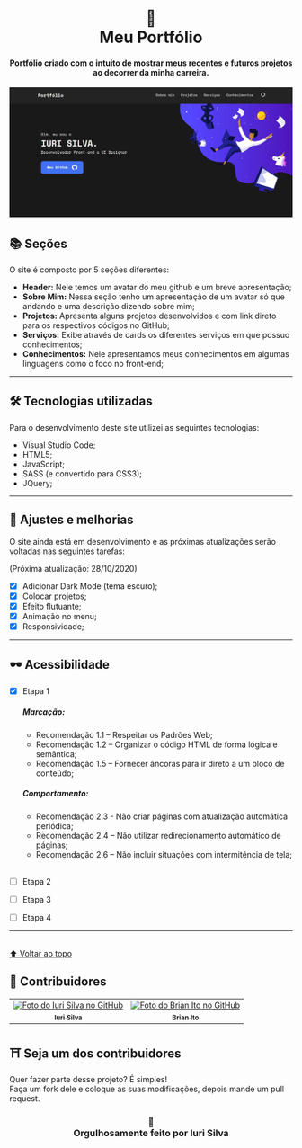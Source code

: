 <h1 align="center">
🍣<br>Meu Portfólio
</h1>

<h4 align="center">
Portfólio criado com o intuito de mostrar meus recentes e futuros projetos ao decorrer da minha carreira.
</h4>

![Resultado final do projeto](image/resultado.jpg)

## 📚 Seções
O site é composto por 5 seções diferentes:

- **Header:** Nele temos um avatar do meu github e um breve apresentação;
- **Sobre Mim:** Nessa seção tenho um apresentação de um avatar só que andando e uma descrição dizendo sobre mim;
- **Projetos:** Apresenta alguns projetos desenvolvidos e com link direto para os respectivos códigos no GitHub;
- **Serviços:** Exibe através de cards os diferentes serviços em que possuo conhecimentos;
- **Conhecimentos:** Nele apresentamos meus conhecimentos em algumas linguagens como o foco no front-end;

---

## 🛠 Tecnologias utilizadas
Para o desenvolvimento deste site utilizei as seguintes tecnologias:
- Visual Studio Code;
- HTML5;
- JavaScript;
- SASS (e convertido para CSS3);
- JQuery;

---

## 📌 Ajustes e melhorias
O site ainda está em desenvolvimento e as próximas atualizações serão voltadas nas seguintes tarefas:

(Próxima atualização: 28/10/2020)

- [x] Adicionar Dark Mode (tema escuro);
- [x] Colocar projetos;
- [x] Efeito flutuante;
- [x] Animação no menu;  
- [x] Responsividade;

---

## 🕶 Acessibilidade
- [x] Etapa 1
  ##### Marcação:
  - Recomendação 1.1 – Respeitar os Padrões Web;
  - Recomendação 1.2 – Organizar o código HTML de forma lógica e semântica;
  - Recomendação 1.5 – Fornecer âncoras para ir direto a um bloco de conteúdo;
  
  ##### Comportamento:
  - Recomendação 2.3 - Não criar páginas com atualização automática periódica;
  - Recomendação 2.4 – Não utilizar redirecionamento automático de páginas;
  - Recomendação 2.6 – Não incluir situações com intermitência de tela;<br><br>
 
- [ ] Etapa 2
- [ ] Etapa 3
- [ ] Etapa 4

---

<br>[⬆ Voltar ao topo](#-seções)<br>

## 🌈 Contribuidores<br>
<table>
  <tr>
    <td align="center">
      <a href="https://github.com/iuricode">
        <img src="https://avatars3.githubusercontent.com/u/31936044" width="100px;" alt="Foto do Iuri Silva no GitHub"/><br>
        <sub>
          <b>Iuri Silva</b>
        </sub>
      </a>
    </td>
    <td align="center">
      <a href="https://github.com/BrianIto">
        <img src="https://avatars3.githubusercontent.com/u/6891093" width="100px;" alt="Foto do Brian Ito no GitHub"/><br>
        <sub>
          <b>Brian Ito</b>
        </sub>
      </a><br>
    </td>
  </tr>
</table>

## ⛩ Seja um dos contribuidores<br>
Quer fazer parte desse projeto? É simples!<br>
Faça um fork dele e coloque as suas modificações, depois mande um pull request.<br>

<h3 align="center">
🏰<br>Orgulhosamente feito por <strong>Iuri Silva</strong>
</h3>
